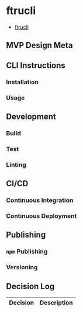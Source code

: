 # ftrucli

- [ftrucli](#ftrucli)

## MVP Design Meta

## CLI Instructions

### Installation

### Usage

## Development

### Build

### Test

### Linting

## CI/CD

### Continuous Integration

### Continuous Deployment

## Publishing

### `npm` Publishing

### Versioning

## Decision Log

| Decision | Description |
| -------- | ----------- |
